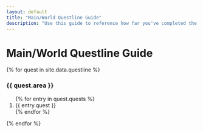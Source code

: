 ```yaml
---
layout: default
title: "Main/World Questline Guide"
description: "Use this guide to reference how far you've completed the various World questlines on Lost Ark."
---
```


<h1>Main/World Questline Guide</h1>
{% for quest in site.data.questline %}
<h3>{{ quest.area }}</h3>
<ol>
  {% for entry in quest.quests %}
  <li>{{ entry.quest }}</li>
  {% endfor %}
</ol>
{% endfor %}
